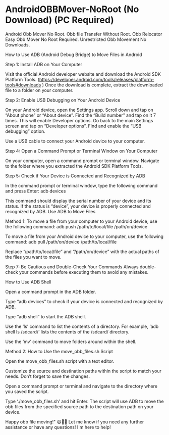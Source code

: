 # AndroidOBBMover-NoRoot (No Download) (PC Required)
Android Obb Mover No Root. Obb file Transfer Without Root. Obb Relocator Easy Obb Mover No Root Required. Unrestricted Obb Movement No Downloads.


How to Use ADB (Android Debug Bridge) to Move Files in Android

Step 1: Install ADB on Your Computer

Visit the official Android developer website and download the Android SDK Platform Tools. (https://developer.android.com/tools/releases/platform-tools#downloads )
Once the download is complete, extract the downloaded file to a folder on your computer.

Step 2: Enable USB Debugging on Your Android Device

On your Android device, open the Settings app.
Scroll down and tap on “About phone” or “About device”.
Find the “Build number” and tap on it 7 times. This will enable Developer options.
Go back to the main Settings screen and tap on “Developer options”.
Find and enable the “USB debugging” option.

Use a USB cable to connect your Android device to your computer.

Step 4: Open a Command Prompt or Terminal Window on Your Computer

On your computer, open a command prompt or terminal window.
Navigate to the folder where you extracted the Android SDK Platform Tools.

Step 5: Check if Your Device is Connected and Recognized by ADB

In the command prompt or terminal window, type the following command and press Enter: adb devices

This command should display the serial number of your device and its status. If the status is “device”, your device is properly connected and recognized by ADB.
Use ADB to Move Files

Method 1:
To move a file from your computer to your Android device, use the following command:
adb push /path/to/local/file /path/on/device


To move a file from your Android device to your computer, use the following command:
adb pull /path/on/device /path/to/local/file


Replace “/path/to/local/file” and “/path/on/device” with the actual paths of the files you want to move.

Step 7: Be Cautious and Double-Check Your Commands
Always double-check your commands before executing them to avoid any mistakes.


How to Use ADB Shell

Open a command prompt in the ADB folder.

Type “adb devices” to check if your device is connected and recognized by ADB.

Type “adb shell” to start the ADB shell.

Use the ‘ls’ command to list the contents of a directory. For example, ‘adb shell ls /sdcard/’ lists the contents of the /sdcard/ directory.

Use the ‘mv’ command to move folders around within the shell.


Method 2:
How to Use the move_obb_files.sh Script

Open the move_obb_files.sh script with a text editor.

Customize the source and destination paths within the script to match your needs. Don’t forget to save the changes.

Open a command prompt or terminal and navigate to the directory where you saved the script.

Type ‘./move_obb_files.sh’ and hit Enter. The script will use ADB to move the obb files from the specified source path to the destination path on your device.


Happy obb file moving!" 😄📁📲
Let me know if you need any further assistance or have any questions! I'm here to help! 



